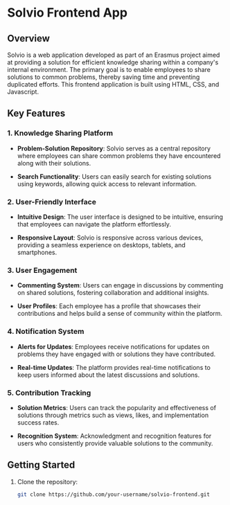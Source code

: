 # Solvio Frontend App

## Overview

Solvio is a web application developed as part of an Erasmus project aimed at providing a solution for efficient knowledge sharing within a company's internal environment. The primary goal is to enable employees to share solutions to common problems, thereby saving time and preventing duplicated efforts. This frontend application is built using HTML, CSS, and Javascript.

## Key Features

### 1. Knowledge Sharing Platform

- **Problem-Solution Repository**: Solvio serves as a central repository where employees can share common problems they have encountered along with their solutions.

- **Search Functionality**: Users can easily search for existing solutions using keywords, allowing quick access to relevant information.

### 2. User-Friendly Interface

- **Intuitive Design**: The user interface is designed to be intuitive, ensuring that employees can navigate the platform effortlessly.

- **Responsive Layout**: Solvio is responsive across various devices, providing a seamless experience on desktops, tablets, and smartphones.

### 3. User Engagement

- **Commenting System**: Users can engage in discussions by commenting on shared solutions, fostering collaboration and additional insights.

- **User Profiles**: Each employee has a profile that showcases their contributions and helps build a sense of community within the platform.

### 4. Notification System

- **Alerts for Updates**: Employees receive notifications for updates on problems they have engaged with or solutions they have contributed.

- **Real-time Updates**: The platform provides real-time notifications to keep users informed about the latest discussions and solutions.

### 5. Contribution Tracking

- **Solution Metrics**: Users can track the popularity and effectiveness of solutions through metrics such as views, likes, and implementation success rates.

- **Recognition System**: Acknowledgment and recognition features for users who consistently provide valuable solutions to the community.

## Getting Started

1. Clone the repository:

   ```bash
   git clone https://github.com/your-username/solvio-frontend.git
